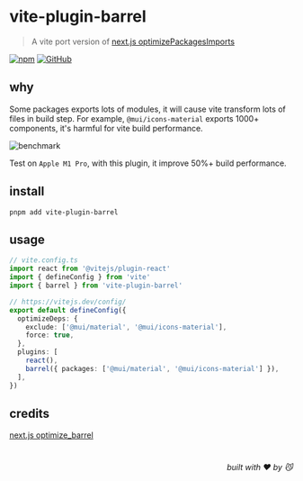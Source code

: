 # vite-plugin-barrel
> A vite port version of [next.js optimizePackagesImports](https://nextjs.org/docs/app/api-reference/next-config-js/optimizePackageImports)

[![npm](https://img.shields.io/npm/v/vite-plugin-barrel)](https://github.com/JiangWeixian/vite-plugin-template) [![GitHub](https://img.shields.io/npm/l/vite-plugin-barrel)](https://github.com/JiangWeixian/vite-plugin-template)

## why

Some packages exports lots of modules, it will cause vite transform lots of files in build step. For example, `@mui/icons-material` exports 1000+ components, it's harmful for vite build performance.

![benchmark](https://github.com/JiangWeixian/repo-images/assets/6839576/9737eebb-0722-4d2f-a058-945141951891)

Test on `Apple M1 Pro`, with this plugin, it improve 50%+ build performance.

## install

```console
pnpm add vite-plugin-barrel
```

## usage

```ts
// vite.config.ts
import react from '@vitejs/plugin-react'
import { defineConfig } from 'vite'
import { barrel } from 'vite-plugin-barrel'

// https://vitejs.dev/config/
export default defineConfig({
  optimizeDeps: {
    exclude: ['@mui/material', '@mui/icons-material'],
    force: true,
  },
  plugins: [
    react(),
    barrel({ packages: ['@mui/material', '@mui/icons-material'] }),
  ],
})
```

## credits

[next.js optimize_barrel](https://nextjs.org/docs/app/api-reference/next-config-js/optimizePackageImports)

# 
<div align='right'>

*built with ❤️ by 😼*

</div>

